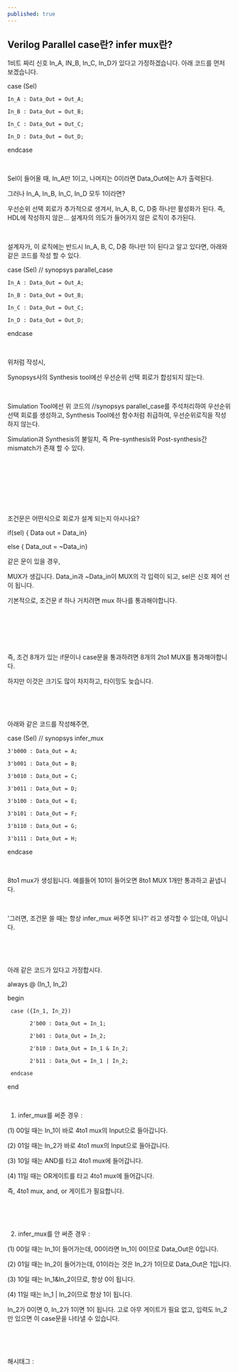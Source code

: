 ```yaml
---
published: true
---
```

## Verilog Parallel case란? infer mux란?

1비트 짜리 신호 In_A, IN_B, In_C, In_D가 있다고 가정하겠습니다. 아래 코드를 먼저 보겠습니다.

case (Sel)

    In_A : Data_Out = Out_A;

    In_B : Data_Out = Out_B;

    In_C : Data_Out = Out_C;

    In_D : Data_Out = Out_D;

endcase

​

Sel이 들어올 때, In_A만 1이고, 나머지는 0이라면 Data_Out에는 A가 출력된다.

그러나 In_A, In_B, In_C, In_D 모두 1이라면?

우선순위 선택 회로가 추가적으로 생겨서, In_A, B, C, D중 하나만 활성화가 된다. 즉, HDL에 작성하지 않은... 설계자의 의도가 들어가지 않은 로직이 추가된다.

​

설계자가, 이 로직에는  반드시 In_A, B, C, D중 하나만 1이 된다고 알고 있다면, 아래와 같은 코드를 작성 할 수 있다. 

case (Sel) // synopsys parallel_case

    In_A : Data_Out = Out_A;

    In_B : Data_Out = Out_B;

    In_C : Data_Out = Out_C;

    In_D : Data_Out = Out_D;

endcase

​

위처럼 작성시, 

Synopsys사의 Synthesis tool에선 우선순위 선택 회로가 합성되지 않는다.

​

Simulation Tool에선 위 코드의 //synopsys parallel_case를 주석처리하여 우선순위 선택 회로를 생성하고, Synthesis Tool에선 함수처럼 취급하여, 우선순위로직을 작성하지 않는다.

Simulation과 Synthesis의 불일치, 즉 Pre-synthesis와 Post-synthesis간 mismatch가 존재 할 수 있다.

​

​

​

​

조건문은 어떤식으로 회로가 설계 되는지 아시나요?

if(sel) { Data out = Data_in}

else { Data_out = ~Data_in}

같은 문이 있을 경우,

MUX가 생깁니다. Data_in과 ~Data_in이 MUX의 각 입력이 되고, sel은 신호 제어 선이 됩니다. 

기본적으로, 조건문 if 하나 거치려면 mux 하나를 통과해야합니다.

​

​

​

즉, 조건 8개가 있는 if문이나 case문을 통과하려면 8개의 2to1 MUX를 통과해야합니다.

하지만 이것은 크기도 많이 차지하고, 타이밍도 늦습니다.

​

​

아래와 같은 코드를 작성해주면,

case (Sel) // synopsys infer_mux

    3'b000 : Data_Out = A;

    3'b001 : Data_Out = B;

    3'b010 : Data_Out = C;

    3'b011 : Data_Out = D;

    3'b100 : Data_Out = E;

    3'b101 : Data_Out = F;

    3'b110 : Data_Out = G;

    3'b111 : Data_Out = H;

endcase

​

8to1 mux가 생성됩니다. 예를들어 101이 들어오면 8to1 MUX 1개만 통과하고 끝냅니다.

​

'그러면, 조건문 쓸 때는 항상 infer_mux 써주면 되나?' 라고 생각할 수 있는데, 아닙니다.

​

​

아래 같은 코드가 있다고 가정합시다.

always @ (In_1, In_2)

begin

     case ({In_1, In_2})

           2'b00 : Data_Out = In_1;

           2'b01 : Data_Out = In_2;

           2'b10 : Data_Out = In_1 & In_2;

           2'b11 : Data_Out = In_1 | In_2;

     endcase

end

​

1. infer_mux를 써준 경우 :

(1) 00일 때는 In_1이 바로 4to1 mux의 Input으로 들아갑니다.

(2) 01일 때는 In_2가 바로 4to1 mux의 Input으로 들아갑니다.

(3) 10일 때는 AND를 타고 4to1 mux에 들어갑니다.

(4) 11일 때는 OR게이트를 타고 4to1 mux에 들어갑니다.

즉, 4to1 mux, and, or 게이트가 필요합니다.

​

​

2. infer_mux를 안 써준 경우 :

(1) 00일 때는 In_1이 들어가는데, 00이라면 In_1이 0이므로 Data_Out은 0입니다.

(2) 01일 때는 In_2이 들어가는데, 01이라는 것은 In_2가 1이므로 Data_Out은 1입니다.

(3) 10일 때는 In_1&In_2이므로, 항상 0이 됩니다.

(4) 11일 때는 In_1 | In_2이므로 항상 1이 됩니다.

In_2가 0이면 0, In_2가 1이면 1이 됩니다. 고로 아무 게이트가 필요 없고, 입력도 In_2만 있으면 이 case문을 나타낼 수 있습니다.

​

​

 해시태그 : 